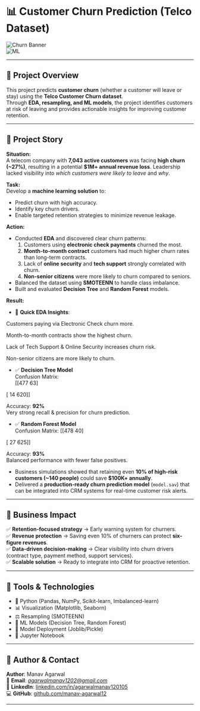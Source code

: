 # 📊 Customer Churn Prediction (Telco Dataset)

![Churn Banner](https://img.shields.io/badge/Customer-Churn-red?style=for-the-badge)  
![ML](https://img.shields.io/badge/Machine%20Learning-blue?style=for-the-badge)  

---

## 🔹 Project Overview  
This project predicts **customer churn** (whether a customer will leave or stay) using the **Telco Customer Churn dataset**.  
Through **EDA, resampling, and ML models**, the project identifies customers at risk of leaving and provides actionable insights for improving customer retention.  

---

## 🔹 Project Story   

**Situation:**  
A telecom company with **7,043 active customers** was facing **high churn (~27%)**, resulting in a potential **$1M+ annual revenue loss**. Leadership lacked visibility into *which customers were likely to leave* and *why*.  

**Task:**  
Develop a **machine learning solution** to:  
- Predict churn with high accuracy.  
- Identify key churn drivers.  
- Enable targeted retention strategies to minimize revenue leakage.  

**Action:**  
- Conducted **EDA** and discovered clear churn patterns:  
  1. Customers using **electronic check payments** churned the most.  
  2. **Month-to-month contract** customers had much higher churn rates than long-term contracts.  
  3. Lack of **online security** and **tech support** strongly correlated with churn.  
  4. **Non-senior citizens** were more likely to churn compared to seniors.  
- Balanced the dataset using **SMOTEENN** to handle class imbalance.  
- Built and evaluated **Decision Tree** and **Random Forest** models.  

**Result:**  

- 📌 **Quick EDA Insights**:

Customers paying via Electronic Check churn more.

Month-to-month contracts show the highest churn.

Lack of Tech Support & Online Security increases churn risk.

Non-senior citizens are more likely to churn.

- ✅ **Decision Tree Model**  
  Confusion Matrix:  
[[477 63]

[ 14 620]]

 Accuracy: **92%**  
 Very strong recall & precision for churn prediction.  

- ✅ **Random Forest Model**  
Confusion Matrix:
[[478 40]

[ 27 625]]

 Accuracy: **93%**  
 Balanced performance with fewer false positives.  

- Business simulations showed that retaining even **10% of high-risk customers (~140 people)** could save **$100K+ annually**.  
- Delivered a **production-ready churn prediction model** (`model.sav`) that can be integrated into CRM systems for real-time customer risk alerts.  

---

## 🔹 Business Impact  
✅ **Retention-focused strategy** → Early warning system for churners.  
✅ **Revenue protection** → Saving even 10% of churners can protect **six-figure revenues**.  
✅ **Data-driven decision-making** → Clear visibility into churn drivers (contract type, payment method, support services).  
✅ **Scalable solution** → Ready to integrate into CRM for proactive retention.  

---

## 🔹 Tools & Technologies  
- 🐍 Python (Pandas, NumPy, Scikit-learn, Imbalanced-learn)  
- 📊 Visualization (Matplotlib, Seaborn)  
- ⚖️ Resampling (SMOTEENN)  
- 🌳 ML Models (Decision Tree, Random Forest)  
- 💾 Model Deployment (Joblib/Pickle)  
- 📝 Jupyter Notebook  

---

## 🔹 Author & Contact  
**Author**: Manav Agarwal  
📧 **Email**: *agarwalmanav1202@gmail.com*  
🔗 **LinkedIn**: [linkedin.com/in/agarwalmanav120105](#)  
💻 **GitHub**: [github.com/manav-agarwal12](https://github.com/manav-agarwal12)

---
